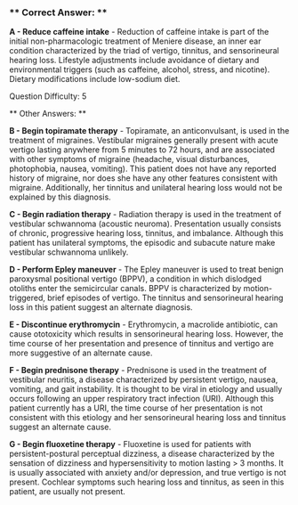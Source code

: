 ### ** Correct Answer: **

**A - Reduce caffeine intake** - Reduction of caffeine intake is part of the initial non-pharmacologic treatment of Meniere disease, an inner ear condition characterized by the triad of vertigo, tinnitus, and sensorineural hearing loss. Lifestyle adjustments include avoidance of dietary and environmental triggers (such as caffeine, alcohol, stress, and nicotine). Dietary modifications include low-sodium diet.

Question Difficulty: 5

** Other Answers: **

**B - Begin topiramate therapy** - Topiramate, an anticonvulsant, is used in the treatment of migraines. Vestibular migraines generally present with acute vertigo lasting anywhere from 5 minutes to 72 hours, and are associated with other symptoms of migraine (headache, visual disturbances, photophobia, nausea, vomiting). This patient does not have any reported history of migraine, nor does she have any other features consistent with migraine. Additionally, her tinnitus and unilateral hearing loss would not be explained by this diagnosis.

**C - Begin radiation therapy** - Radiation therapy is used in the treatment of vestibular schwannoma (acoustic neuroma). Presentation usually consists of chronic, progressive hearing loss, tinnitus, and imbalance. Although this patient has unilateral symptoms, the episodic and subacute nature make vestibular schwannoma unlikely.

**D - Perform Epley maneuver** - The Epley maneuver is used to treat benign paroxysmal positional vertigo (BPPV), a condition in which dislodged otoliths enter the semicircular canals. BPPV is characterized by motion-triggered, brief episodes of vertigo. The tinnitus and sensorineural hearing loss in this patient suggest an alternate diagnosis.

**E - Discontinue erythromycin** - Erythromycin, a macrolide antibiotic, can cause ototoxicity which results in sensorineural hearing loss. However, the time course of her presentation and presence of tinnitus and vertigo are more suggestive of an alternate cause.

**F - Begin prednisone therapy** - Prednisone is used in the treatment of vestibular neuritis, a disease characterized by persistent vertigo, nausea, vomiting, and gait instability. It is thought to be viral in etiology and usually occurs following an upper respiratory tract infection (URI). Although this patient currently has a URI, the time course of her presentation is not consistent with this etiology and her sensorineural hearing loss and tinnitus suggest an alternate cause.

**G - Begin fluoxetine therapy** - Fluoxetine is used for patients with persistent-postural perceptual dizziness, a disease characterized by the sensation of dizziness and hypersensitivity to motion lasting > 3 months. It is usually associated with anxiety and/or depression, and true vertigo is not present. Cochlear symptoms such hearing loss and tinnitus, as seen in this patient, are usually not present.

